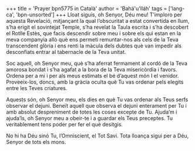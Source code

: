 +++
title = 'Prayer bpn5775 in Català'
author = 'Bahá'u'lláh'
tags = ['lang-ca', 'bpn-unsorted']
+++
Lloat siguis, oh Senyor, Déu meu! T’imploro per aquesta Revelació, mitjançant la qual l’obscuritat a estat convertida en llum, s’ha erigit el sovintejat Temple, s’ha revelat la Taula escrita i s’ha descobert el Rotlle Estès, que facis descendir sobre meu i sobre els qui estan en la meva companyia allò què ens permeti remuntar-nos als cels de la Teva transcendent glòria i ens renti la màcula dels dubtes què van impedir als desconfiats entrar al tabernacle de la Teva unitat.

Soc aquell, oh Senyor meu, què s’ha aferrat fermament al cordó de la Teva amorosa bondat i s’ha agafat a la bora de la Teva misericòrdia i favors. Ordena per a mi i per als meus estimats el bé d’aquest món I el venidor. Proveeix-los, doncs, amb la gràcia oculta què Tu vas ordenar pels elegits entre les Teves criatures.

Aquests són, oh Senyor meu, els dies en què Tu vas ordenar als Teus serfs observar el dejuni. Beneït aquell que observa el dejuni enterament per Tu i amb absolut despreniment de totes les coses excepte de Tu. Ajuda’m i ajuda’ls, oh Senyor meu a obeir-te i a guardar els Teus preceptes. Tu veritablement tens poder per fer el què desitgis.

No hi ha Déu sinó Tu, l’Omniscient, el Tot Savi. Tota lloança sigui per a Déu, Senyor de tots els mons.
